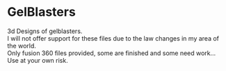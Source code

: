 # GelBlasters
3d Designs of gelblasters.<br>
I will not offer support for these files due to the law changes in my area of the world.<br>
Only fusion 360 files provided, some are finished and some need work... Use at your own risk.

